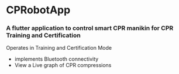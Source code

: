 # CPRobotApp


### A flutter application to control smart CPR manikin for CPR Training and Certification 
Operates in Training and Certification Mode
- implements Bluetooth connectivity
- View a Live graph of CPR compressions 
